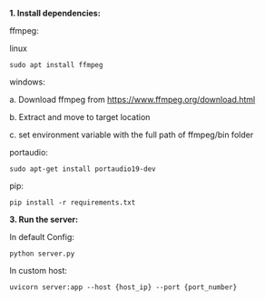 **1. Install dependencies:**

   ffmpeg:
   
   linux
   
   ```
   sudo apt install ffmpeg
   ```
   
   windows:
   
   a. Download ffmpeg from https://www.ffmpeg.org/download.html
   
   b. Extract and move to target location
   
   c. set environment variable with the full path of ffmpeg/bin folder
   
   portaudio:
   ```
   sudo apt-get install portaudio19-dev
   ```
   pip:
   ```
   pip install -r requirements.txt
   ```
   
**3. Run the server:**

   In default Config:
   ```
   python server.py
   ```
     
   In custom host:
   ```
   uvicorn server:app --host {host_ip} --port {port_number}
   ```

